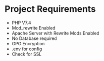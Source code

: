 # Project Requirements

- PHP V7.4
- Mod_rewrite Enabled
- Apache Server with Rewrite Mods Enabled
- No Database required
- GPG Encryption
- .env for config
- Check for SSL